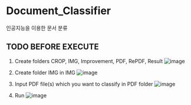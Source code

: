 # Document_Classifier

인공지능을 이용한 문서 분류

## TODO BEFORE EXECUTE

1. Create folders CROP, IMG, Improvement, PDF, RePDF, Result
![image](https://user-images.githubusercontent.com/37128456/79853026-7838a280-8402-11ea-9b0c-57c5115274f5.png)

2. Create folder IMG in IMG
![image](https://user-images.githubusercontent.com/37128456/79853414-fdbc5280-8402-11ea-8e58-d2d4c1d8cd86.png)

3. Input PDF file(s) which you want to classify in PDF folder
![image](https://user-images.githubusercontent.com/37128456/79853703-58ee4500-8403-11ea-9d2b-efda709286ba.png)

4. Run
![image](https://user-images.githubusercontent.com/37128456/79853776-728f8c80-8403-11ea-9c16-a5ea34932e46.png)